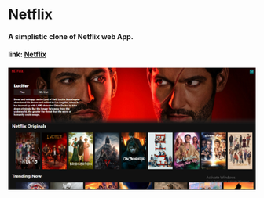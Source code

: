 # Netflix
<h4>A simplistic clone of Netflix web App.</h4>
<h4>link: <a href="https://netflix-clone-v1-stark.web.app">Netflix</a></h4>
<img src="./netflix.png">